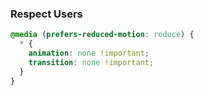 ### Respect Users

```css
@media (prefers-reduced-motion: reduce) {
  * {
    animation: none !important;
    transition: none !important;
  }
}
```

